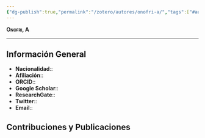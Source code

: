 ```yaml
---
{"dg-publish":true,"permalink":"/zotero/autores/onofri-a/","tags":["#autor","#researcher"]}
---
```



<span style="font-variant:small-caps; font-weight: bold;"> Onofri, A </span>

---


## Información General

- **Nacionalidad**:: 
- **Afiliación**:: 
- **ORCID**:: 
- **Google Scholar**:: 
- **ResearchGate**:: 
- **Twitter**:: 
- **Email**::
  
## Contribuciones y Publicaciones






